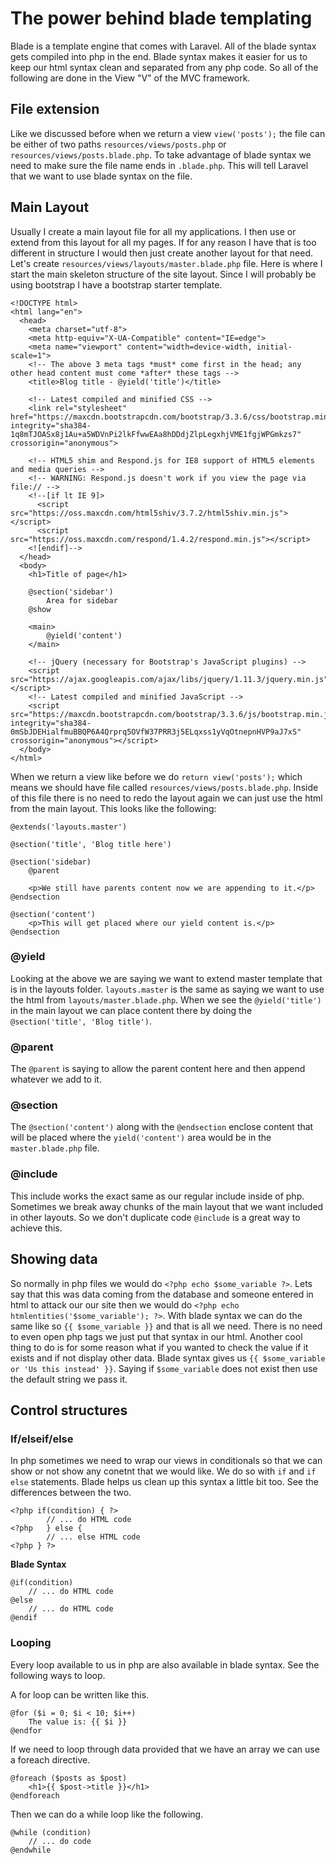 # The power behind blade templating

Blade is a template engine that comes with Laravel. All of the blade syntax gets compiled into php in the end. Blade syntax makes it easier for us to keep our html syntax clean and separated from any php code. So all of the following are done in the View "V" of the MVC framework.

## File extension

Like we discussed before when we return a view `view('posts');` the file can be either of two paths `resources/views/posts.php` or `resources/views/posts.blade.php`. To take advantage of blade syntax we need to make sure the file name ends in `.blade.php`. This will tell Laravel that we want to use blade syntax on the file.

## Main Layout

Usually I create a main layout file for all my applications. I then use or extend from this layout for all my pages. If for any reason I have that is too different in structure I would then just create another layout for that need. Let's create `resources/views/layouts/master.blade.php` file. Here is where I start the main skeleton structure of the site layout. Since I will probably be using bootstrap I have a bootstrap starter template.

```
<!DOCTYPE html>
<html lang="en">
  <head>
    <meta charset="utf-8">
    <meta http-equiv="X-UA-Compatible" content="IE=edge">
    <meta name="viewport" content="width=device-width, initial-scale=1">
    <!-- The above 3 meta tags *must* come first in the head; any other head content must come *after* these tags -->
    <title>Blog title - @yield('title')</title>

    <!-- Latest compiled and minified CSS -->
	<link rel="stylesheet" href="https://maxcdn.bootstrapcdn.com/bootstrap/3.3.6/css/bootstrap.min.css" integrity="sha384-1q8mTJOASx8j1Au+a5WDVnPi2lkFfwwEAa8hDDdjZlpLegxhjVME1fgjWPGmkzs7" crossorigin="anonymous">

    <!-- HTML5 shim and Respond.js for IE8 support of HTML5 elements and media queries -->
    <!-- WARNING: Respond.js doesn't work if you view the page via file:// -->
    <!--[if lt IE 9]>
      <script src="https://oss.maxcdn.com/html5shiv/3.7.2/html5shiv.min.js"></script>
      <script src="https://oss.maxcdn.com/respond/1.4.2/respond.min.js"></script>
    <![endif]-->
  </head>
  <body>
    <h1>Title of page</h1>
    
    @section('sidebar')
    	Area for sidebar
    @show
    
    <main>
    	@yield('content')
    </main>

    <!-- jQuery (necessary for Bootstrap's JavaScript plugins) -->
    <script src="https://ajax.googleapis.com/ajax/libs/jquery/1.11.3/jquery.min.js"></script>
    <!-- Latest compiled and minified JavaScript -->
	<script src="https://maxcdn.bootstrapcdn.com/bootstrap/3.3.6/js/bootstrap.min.js" integrity="sha384-0mSbJDEHialfmuBBQP6A4Qrprq5OVfW37PRR3j5ELqxss1yVqOtnepnHVP9aJ7xS" crossorigin="anonymous"></script>
  </body>
</html>
```

When we return a view like before we do `return view('posts');` which means we should have file called `resources/views/posts.blade.php`. Inside of this file there is no need to redo the layout again we can just use the html from the main layout. This looks like the following:

```
@extends('layouts.master')

@section('title', 'Blog title here')

@section('sidebar)
	@parent
	
	<p>We still have parents content now we are appending to it.</p>
@endsection

@section('content')
	<p>This will get placed where our yield content is.</p>
@endsection
```

### @yield

Looking at the above we are saying we want to extend master template that is in the layouts folder. `layouts.master` is the same as saying we want to use the html from `layouts/master.blade.php`. When we see the `@yield('title')` in the main layout we can place content there by doing the `@section('title', 'Blog title')`.

### @parent

The `@parent` is saying to allow the parent content here and then append whatever we add to it.

### @section

The `@section('content')` along with the `@endsection` enclose content that will be placed where the `yield('content')` area would be in the `master.blade.php` file.

### @include

This include works the exact same as our regular include inside of php. Sometimes we break away chunks of the main layout that we want included in other layouts. So we don't duplicate code `@include` is a great way to achieve this.

## Showing data

So normally in php files we would do `<?php echo $some_variable ?>`. Lets say that this was data coming from the database and someone entered in html to attack our our site then we would do `<?php echo htmlentities('$some_variable'); ?>`. With blade syntax we can do the same like so `{{ $some_variable }}` and that is all we need. There is no need to even open php tags we just put that syntax in our html. Another cool thing to do is for some reason what if you wanted to check the value if it exists and if not display other data. Blade syntax gives us `{{ $some_variable or 'Us this instead' }}`. Saying if `$some_variable` does not exist then use the default string we pass it.

## Control structures

### If/elseif/else

In php sometimes we need to wrap our views in conditionals so that we can show or not show any conetnt that we would like. We do so with `if` and `if else` statements. Blade helps us clean up this syntax a little bit too. See the differences between the two.

```
<?php if(condition) { ?>
		// ... do HTML code
<?php	} else {
		// ... else HTML code
<?php } ?>
```

__Blade Syntax__

```
@if(condition)
	// ... do HTML code
@else
	// ... do HTML code
@endif
```

### Looping

Every loop available to us in php are also available in blade syntax. See the following ways to loop.

A for loop can be written like this.

```
@for ($i = 0; $i < 10; $i++)
    The value is: {{ $i }}
@endfor
```

If we need to loop through data provided that we have an array we can use a foreach directive.

```
@foreach ($posts as $post)
    <h1>{{ $post->title }}</h1>
@endforeach
```

Then we can do a while loop like the following.

```
@while (condition)
    // ... do code
@endwhile
```